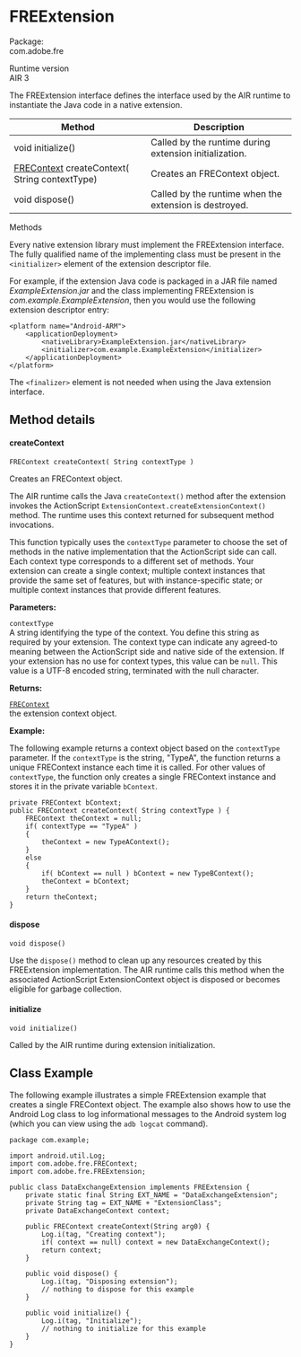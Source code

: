 # FREExtension

Package:  
com.adobe.fre

Runtime version  
AIR 3

The FREExtension interface defines the interface used by the AIR runtime to
instantiate the Java code in a native extension.

| Method                                                                    | Description                                            |
| ------------------------------------------------------------------------- | ------------------------------------------------------ |
| void initialize()                                                         | Called by the runtime during extension initialization. |
| [FREContext](../classes/frecontext.md) createContext( String contextType) | Creates an FREContext object.                          |
| void dispose()                                                            | Called by the runtime when the extension is destroyed. |

Methods

Every native extension library must implement the FREExtension interface. The
fully qualified name of the implementing class must be present in the
`<initializer>` element of the extension descriptor file.

For example, if the extension Java code is packaged in a JAR file named
_ExampleExtension.jar_ and the class implementing FREExtension is
_com.example.ExampleExtension_, then you would use the following extension
descriptor entry:

    <platform name="Android-ARM">
        <applicationDeployment>
            <nativeLibrary>ExampleExtension.jar</nativeLibrary>
            <initializer>com.example.ExampleExtension</initializer>
        </applicationDeployment>
    </platform>

The `<finalizer>` element is not needed when using the Java extension interface.

## Method details

#### createContext

    FREContext createContext( String contextType )

Creates an FREContext object.

The AIR runtime calls the Java `createContext()` method after the extension
invokes the ActionScript `ExtensionContext.createExtensionContext()` method. The
runtime uses this context returned for subsequent method invocations.

This function typically uses the `contextType` parameter to choose the set of
methods in the native implementation that the ActionScript side can call. Each
context type corresponds to a different set of methods. Your extension can
create a single context; multiple context instances that provide the same set of
features, but with instance-specific state; or multiple context instances that
provide different features.

**Parameters:**

`contextType`  
A string identifying the type of the context. You define this string as required
by your extension. The context type can indicate any agreed-to meaning between
the ActionScript side and native side of the extension. If your extension has no
use for context types, this value can be `null`. This value is a UTF-8 encoded
string, terminated with the null character.

**Returns:**

[`FREContext`](../classes/frecontext.md)  
the extension context object.

**Example:**

The following example returns a context object based on the `contextType`
parameter. If the `contextType` is the string, "TypeA", the function returns a
unique FREContext instance each time it is called. For other values of
`contextType`, the function only creates a single FREContext instance and stores
it in the private variable `bContext`.

    private FREContext bContext;
    public FREContext createContext( String contextType ) {
        FREContext theContext = null;
        if( contextType == "TypeA" )
        {
            theContext = new TypeAContext();
        }
        else
        {
            if( bContext == null ) bContext = new TypeBContext();
            theContext = bContext;
        }
        return theContext;
    }

#### dispose

    void dispose()

Use the `dispose()` method to clean up any resources created by this
FREExtension implementation. The AIR runtime calls this method when the
associated ActionScript ExtensionContext object is disposed or becomes eligible
for garbage collection.

#### initialize

    void initialize()

Called by the AIR runtime during extension initialization.

## Class Example

The following example illustrates a simple FREExtension example that creates a
single FREContext object. The example also shows how to use the Android Log
class to log informational messages to the Android system log (which you can
view using the `adb logcat` command).

    package com.example;

    import android.util.Log;
    import com.adobe.fre.FREContext;
    import com.adobe.fre.FREExtension;

    public class DataExchangeExtension implements FREExtension {
        private static final String EXT_NAME = "DataExchangeExtension";
        private String tag = EXT_NAME + "ExtensionClass";
        private DataExchangeContext context;

        public FREContext createContext(String arg0) {
            Log.i(tag, "Creating context");
            if( context == null) context = new DataExchangeContext();
            return context;
        }

        public void dispose() {
            Log.i(tag, "Disposing extension");
            // nothing to dispose for this example
        }

        public void initialize() {
            Log.i(tag, "Initialize");
            // nothing to initialize for this example
        }
    }
